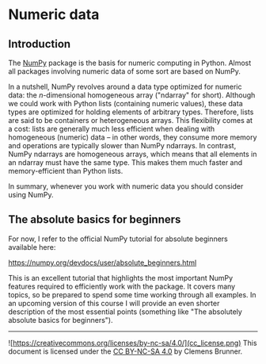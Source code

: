 Numeric data
============
Introduction
------------
The [NumPy](https://numpy.org/) package is the basis for numeric computing in Python. Almost all packages involving numeric data of some sort are based on NumPy.

In a nutshell, NumPy revolves around a data type optimized for numeric data: the *n*-dimensional homogeneous array ("ndarray" for short). Although we could work with Python lists (containing numeric values), these data types are optimized for holding elements of arbitrary types. Therefore, lists are said to be containers or heterogeneous arrays. This flexibility comes at a cost: lists are generally much less efficient when dealing with homogeneous (numeric) data &ndash; in other words, they consume more memory and operations are typically slower than NumPy ndarrays. In contrast, NumPy ndarrays are homogeneous arrays, which means that all elements in an ndarray must have the same type. This makes them much faster and memory-efficient than Python lists.

In summary, whenever you work with numeric data you should consider using NumPy.

The absolute basics for beginners
---------------------------------
For now, I refer to the official NumPy tutorial for absolute beginners available here:

https://numpy.org/devdocs/user/absolute_beginners.html

This is an excellent tutorial that highlights the most important NumPy features required to efficiently work with the package. It covers many topics, so be prepared to spend some time working through all examples. In an upcoming version of this course I will provide an even shorter description of the most essential points (something like "The absolutely absolute basics for beginners").

---
![https://creativecommons.org/licenses/by-nc-sa/4.0/](cc_license.png) This document is licensed under the [CC BY-NC-SA 4.0](https://creativecommons.org/licenses/by-nc-sa/4.0/) by Clemens Brunner.